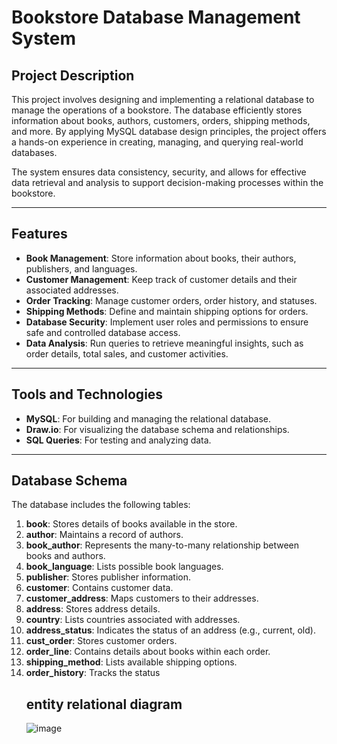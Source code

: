 # Bookstore Database Management System

## Project Description
This project involves designing and implementing a relational database to manage the operations of a bookstore. The database efficiently stores information about books, authors, customers, orders, shipping methods, and more. By applying MySQL database design principles, the project offers a hands-on experience in creating, managing, and querying real-world databases.

The system ensures data consistency, security, and allows for effective data retrieval and analysis to support decision-making processes within the bookstore.

---

## Features
- **Book Management**: Store information about books, their authors, publishers, and languages.
- **Customer Management**: Keep track of customer details and their associated addresses.
- **Order Tracking**: Manage customer orders, order history, and statuses.
- **Shipping Methods**: Define and maintain shipping options for orders.
- **Database Security**: Implement user roles and permissions to ensure safe and controlled database access.
- **Data Analysis**: Run queries to retrieve meaningful insights, such as order details, total sales, and customer activities.

---

## Tools and Technologies
- **MySQL**: For building and managing the relational database.
- **Draw.io**: For visualizing the database schema and relationships.
- **SQL Queries**: For testing and analyzing data.

---

## Database Schema
The database includes the following tables:

1. **book**: Stores details of books available in the store.
2. **author**: Maintains a record of authors.
3. **book_author**: Represents the many-to-many relationship between books and authors.
4. **book_language**: Lists possible book languages.
5. **publisher**: Stores publisher information.
6. **customer**: Contains customer data.
7. **customer_address**: Maps customers to their addresses.
8. **address**: Stores address details.
9. **country**: Lists countries associated with addresses.
10. **address_status**: Indicates the status of an address (e.g., current, old).
11. **cust_order**: Stores customer orders.
12. **order_line**: Contains details about books within each order.
13. **shipping_method**: Lists available shipping options.
14. **order_history**: Tracks the status
    ## entity relational diagram
    ![image](https://github.com/user-attachments/assets/86ce2f12-4136-4ef0-9208-3311b117dafb)
